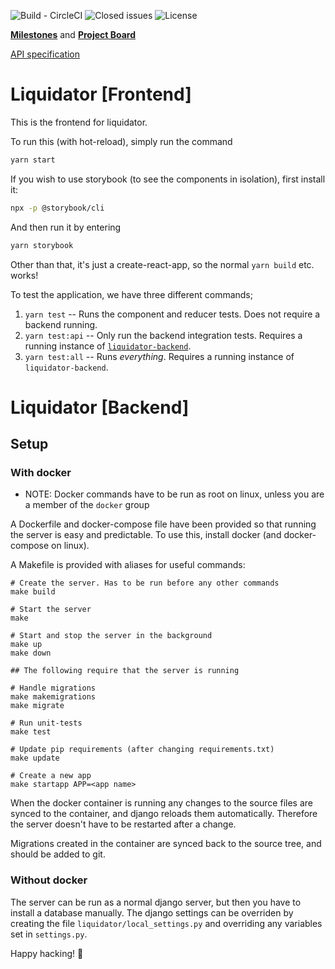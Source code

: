 ![Build - CircleCI](https://img.shields.io/circleci/build/github/Kodeworks/liquidator/master.svg)
![Closed issues](https://img.shields.io/github/issues-closed/kodeworks/liquidator.svg)
![License](https://img.shields.io/github/license/kodeworks/liquidator.svg)

[**Milestones**](https://github.com/Kodeworks/liquidator-frontend/milestones) and [**Project Board**](https://github.com/Kodeworks/liquidator-frontend/projects/2)

[API specification](https://app.swaggerhub.com/apis/kw-liquidator/Liquidator/1.0.0#/)

# Liquidator [Frontend]

This is the frontend for liquidator.

To run this (with hot-reload), simply run the command

```bash
yarn start
```

If you wish to use storybook (to see the components in isolation), first install it:

```bash
npx -p @storybook/cli
```

And then run it by entering

```bash
yarn storybook
```

Other than that, it's just a create-react-app, so the normal `yarn build` etc. works!

To test the application, we have three different commands;

1. `yarn test` -- Runs the component and reducer tests. Does not require a backend running.
2. `yarn test:api` -- Only run the backend integration tests. Requires a running instance of [`liquidator-backend`](https://github.com/kodeworks/liquidator-backend).
3. `yarn test:all` -- Runs _everything_. Requires a running instance of `liquidator-backend`.

# Liquidator [Backend]

## Setup

### With docker

* NOTE: Docker commands have to be run as root on linux, unless you are a member of the `docker` group

A Dockerfile and docker-compose file have been provided so that
running the server is easy and predictable. To use this, install docker (and docker-compose on linux).

A Makefile is provided with aliases for useful commands:

	# Create the server. Has to be run before any other commands
	make build

	# Start the server
	make

	# Start and stop the server in the background
	make up
	make down

	## The following require that the server is running

	# Handle migrations
	make makemigrations
	make migrate

	# Run unit-tests
	make test

	# Update pip requirements (after changing requirements.txt)
	make update

	# Create a new app
	make startapp APP=<app name>

When the docker container is running any changes to the source files are synced to the container, and django reloads them automatically. Therefore the server doesn't have to be restarted after a change.

Migrations created in the container are synced back to the source tree, and should be added to git.

### Without docker

The server can be run as a normal django server, but then you have to install a database manually.
The django settings can be overriden by creating the file `liquidator/local_settings.py` and overriding any variables set in `settings.py`.


Happy hacking! :tada:
